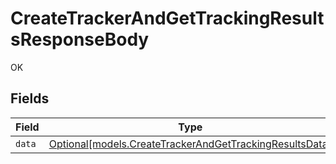 # CreateTrackerAndGetTrackingResultsResponseBody

OK


## Fields

| Field                                                                                                          | Type                                                                                                           | Required                                                                                                       | Description                                                                                                    |
| -------------------------------------------------------------------------------------------------------------- | -------------------------------------------------------------------------------------------------------------- | -------------------------------------------------------------------------------------------------------------- | -------------------------------------------------------------------------------------------------------------- |
| `data`                                                                                                         | [Optional[models.CreateTrackerAndGetTrackingResultsData]](../models/createtrackerandgettrackingresultsdata.md) | :heavy_minus_sign:                                                                                             | N/A                                                                                                            |